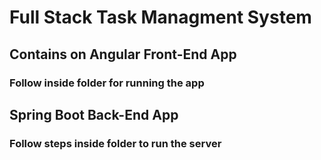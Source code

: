 # Full Stack Task Managment System

## Contains on Angular Front-End App

### Follow inside folder for running the app

## Spring Boot Back-End App

### Follow steps inside folder to run the server

